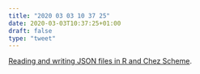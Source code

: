```yaml
---
title: "2020 03 03 10 37 25"
date: 2020-03-03T10:37:25+01:00
draft: false
type: "tweet"
---
```

[Reading and writing JSON files in R and Chez Scheme](https://www.travishinkelman.com/posts/reading-and-writing-json-files-in-r-and-chez-scheme/).
